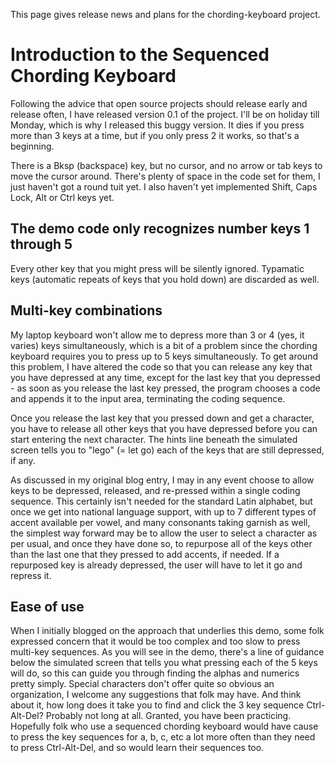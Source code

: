 This page gives release news and plans for the chording-keyboard project.

# Introduction to the Sequenced Chording Keyboard #

Following the advice that open source projects should release early and release often, I have released version 0.1 of the project.  I'll be on holiday till Monday, which is why I released this buggy version.  It dies if you press more than 3 keys at a time, but if you only press 2 it works, so that's a beginning.

There is a Bksp (backspace) key, but no cursor, and no arrow or tab keys to move the cursor around.  There's plenty of space in the code set for them, I just haven't got a round tuit yet.  I also haven't yet implemented Shift, Caps Lock, Alt or Ctrl keys yet.

## The demo code only recognizes number keys 1 through 5 ##

Every other key that you might press will be silently ignored.  Typamatic keys (automatic repeats of keys that you hold down) are discarded as well.

## Multi-key combinations ##

My laptop keyboard won't allow me to depress more than 3 or 4 (yes, it varies) keys simultaneously, which is a bit of a problem since the chording keyboard requires you to press up to 5 keys simultaneously.  To get around this problem, I have altered the code so that you can release any key that you have depressed at any time, except for the last key that you depressed - as soon as you release the last key pressed, the program chooses a code and appends it to the input area, terminating the coding sequence.

Once you release the last key that you pressed down and get a character, you have to release all other keys that you have depressed before you can start entering the next character.  The hints line beneath the simulated screen tells you to "lego" (= let go) each of the keys that are still depressed, if any.

As discussed in my original blog entry, I may in any event choose to allow keys to be depressed, released, and re-pressed within a single coding sequence.  This certainly isn't needed for the standard Latin alphabet, but once we get into national language support, with up to 7 different types of accent available per vowel, and many consonants taking garnish as well, the simplest way forward may be to allow the user to select a character as per usual, and once they have done so, to repurpose all of the keys other than the last one that they pressed to add accents, if needed.  If a repurposed key is already depressed, the user will have to let it go and repress it.

## Ease of use ##

When I initially blogged on the approach that underlies this demo, some folk expressed concern that it would be too complex and too slow to press multi-key sequences.  As you will see in the demo, there's a line of guidance below the simulated screen that tells you what pressing each of the 5 keys will do, so this can guide you through finding the alphas and numerics pretty simply.  Special characters don't offer quite so obvious an organization, I welcome any suggestions that folk may have.  And think about it, how long does it take you to find and click the 3 key sequence Ctrl-Alt-Del?  Probably not long at all.  Granted, you have been practicing.  Hopefully folk who use a sequenced chording keyboard would have cause to press the key sequences for a, b, c, etc a lot more often than they need to press Ctrl-Alt-Del, and so would learn their sequences too.